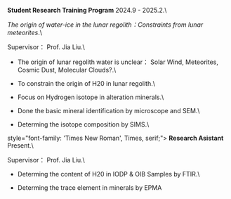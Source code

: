  **Student Research Training Program** <span class="year">2024.9 - 2025.2</span>.\

*The origin of water-ice in the lunar regolith：Constraints from lunar meteorites*.\
 
Supervisor： Prof. Jia Liu.\

- The origin of lunar regolith water is unclear： Solar Wind, Meteorites, Cosmic Dust, Molecular Clouds?.\

- To constrain the origin of H20 in lunar regolith.\
         
- Focus on Hydrogen isotope in alteration minerals.\
           
- Done the basic mineral identification by microscope and SEM.\
           
- Determing the isotope composition by SIMS.\
             

                    
style="font-family: 'Times New Roman', Times, serif;">  **Research Asistant** <span class="year">Present</span>.\
              
Supervisor： Prof. Jia Liu.\
           
- Determing the content of H20 in IODP & OIB Samples by FTIR.\
            
- Determing the trace element in minerals by EPMA 


